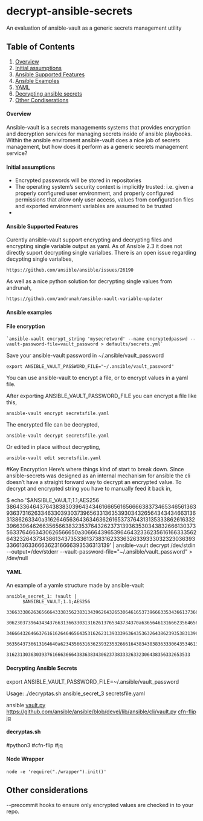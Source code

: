 # decrypt-ansible-secrets
An evaluation of ansible-vault as a generic secrets management utility


## Table of Contents

1. [Overview](#overview)
2. [Initial assumptions](#initial-assumptions)
3. [Ansible Supported Features](#ansible-supported-features)
3. [Ansible Examples](#ansible-examples)
4. [YAML](#yaml)
5. [Decrypting ansible secrets](#decrypting-ansible-secrets)
6. [Other Condiserations](#other)


#### Overview


Ansible-vault is a secrets managements systems that provides encryption and decryption services for managing secrets inside of ansible playbooks.  Within the ansible enviroment ansible-vault does a nice job of secrets management, but how does it perform as a generic secrets management service?

#### Initial assumptions

-	Encrypted passwords will be stored in repositories
-	The operating system’s security context is implicitly trusted: i.e. given a properly configured user environment, and properly configured permissions that allow only user access, values from configuration files and exported environment variables are assumed to be trusted
-

#### Ansible Supported Features

Curently ansible-vault support encrypting and decrypting files and encrypting single variable output as yaml.  As of Ansible 2.3 it does not directly suport decrypting single varialbes.  There is an open issue regarding decypting single varialbes,

    https://github.com/ansible/ansible/issues/26190

As well as a nice python solution for decrypting single values from andrunah,

    https://github.com/andrunah/ansible-vault-variable-updater

#### Ansible examples

#### File encryption
    `ansible-vault encrypt_string 'mysecretword' --name encryptedpasswd --vault-password-file=vault_password > defaults/secrets.yml`


Save your ansible-vault password in ~/.ansible/vault_password

    export ANSIBLE_VAULT_PASSWORD_FILE="~/.ansible/vault_password"


You can use ansible-vault to encrypt a file, or to encrypt values in a yaml file.

After exporting ANSIBLE_VAULT_PASSWORD_FILE you can encrypt a file like this,

    ansible-vault encrypt secretsfile.yaml

The encrypted file can be decrypted,

    ansible-vault decrypt secretsfile.yaml

Or edited in place without decrypting,

    ansible-vault edit secretsfile.yaml

 #Key Encryption
Here’s where things kind of start to break down.  Since ansible-secrets was designed as an internal mechanism for ansible the cli doesn’t have a straight forward way to decrypt an encrypted value.  To decrypt and encrypted string you have to manually feed it back in,

$ echo '$ANSIBLE_VAULT;1.1;AES256
386433646437643838303964343461666561656666383734653465613639363731626334633039303739656331363539303432656434343466313631386263340a316264656364363463626165373764313135333862616332396639646266356566383235376432623731393635303438326661303735633764663430626566650a30666439653964643233623561616633356264323264373438613437353361373831623336326339333032323036393336613633666362316666393536313139' | ansible-vault decrypt /dev/stdin --output=/dev/stderr --vault-password-file="~/.ansible/vault_password" > /dev/null

#### YAML

An example of a yamle structure made by ansible-vault

    ansible_secret_1: !vault |
          $ANSIBLE_VAULT;1.1;AES256
          33663338626365666433383562383134396264326530646165373966633534366137366537353638
          3062303739643434376631366330313162613765343734370a636564613166623564656165343230
          34666432646637616162646465643531626231393339636435363264386239353831396234306363
          3635643736613164640a623435663163623932353266616438343038363330643534613162346466
          31623130363039376166636664383638343062373833326332306438356332653533

#### Decrypting Ansible Secrets

  export ANSIBLE_VAULT_PASSWORD_FILE=~/.ansible/vault_password

  Usage:
    ./decryptas.sh  ansible_secret_3 secretsfile.yaml

  ansible [vault.py](https://github.com/ansible/ansible/tree/devel/lib/ansible/cli)
                      https://github.com/ansible/ansible/blob/devel/lib/ansible/cli/vault.py
  [cfn-flip](https://github.com/awslabs/aws-cfn-template-flip)
  [jq](https://github.com/stedolan/jq)


#### decryptas.sh

  #python3
  #cfn-flip
  #jq

#### Node Wrapper

    node -e 'require("./wrapper").init()'


## Other considerations
 --precommit hooks to ensure only encrypted values are checked in to your repo.
